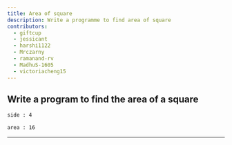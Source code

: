 ```yaml
---
title: Area of square
description: Write a programme to find area of square
contributors:
  - giftcup
  - jessicant
  - harshi1122
  - Mrczarny
  - ramanand-rv
  - MadhuS-1605
  - victoriacheng15
---
```


## Write a program to find the area of a square

```txt
side : 4

area : 16
```

---
